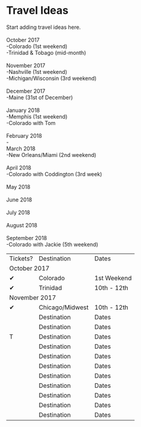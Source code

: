 # Travel Ideas



Start adding travel ideas here.<br /> <br />October 2017<br /> -Colorado (1st weekend)<br /> -Trinidad & Tobago (mid-month)<br /> <br />November 2017<br /> -Nashville (1st weekend)<br /> -Michigan/Wisconsin (3rd weekend)<br /> <br />December 2017 <br /> -Maine (31st of December)<br /> <br />January 2018<br /> -Memphis (1st weekend)<br /> -Colorado with Tom<br /> <br />February 2018 <br /> - <br />March 2018<br /> -New Orleans/Miami (2nd weekend)<br /> <br />April 2018<br /> -Colorado with Coddington (3rd week) <br /><br />May 2018<br /> <br />June 2018<br /> <br />July 2018<br /> <br />August 2018<br /> <br />September 2018<br /> -Colorado with Jackie (5th weekend)

<table>
  <tr><td>Tickets?</td><td>Destination</td><td>Dates</td></tr>
  <tr><td colspan = '3'>October 2017</td></tr>
  <tr><td>&#10004;</td><td>Colorado</td><td>1st Weekend</td></tr>
  <tr><td>&#10004;</td><td>Trinidad</td><td>10th - 12th</td></tr>
  <tr><td colspan = '3'>November 2017</td></tr>
  <tr><td>&#10004;</td><td>Chicago/Midwest</td><td>10th - 12th</td></tr>
  <tr><td></td><td>Destination</td><td>Dates</td></tr>
  <tr><td></td><td>Destination</td><td>Dates</td></tr>
  <tr><td>T</td><td>Destination</td><td>Dates</td></tr>
  <tr><td></td><td>Destination</td><td>Dates</td></tr>
  <tr><td></td><td>Destination</td><td>Dates</td></tr>
  <tr><td></td><td>Destination</td><td>Dates</td></tr>
  <tr><td></td><td>Destination</td><td>Dates</td></tr>
  <tr><td></td><td>Destination</td><td>Dates</td></tr>
  <tr><td></td><td>Destination</td><td>Dates</td></tr>
  <tr><td></td><td>Destination</td><td>Dates</td></tr>
  <tr><td></td><td>Destination</td><td>Dates</td></tr>
</table>
